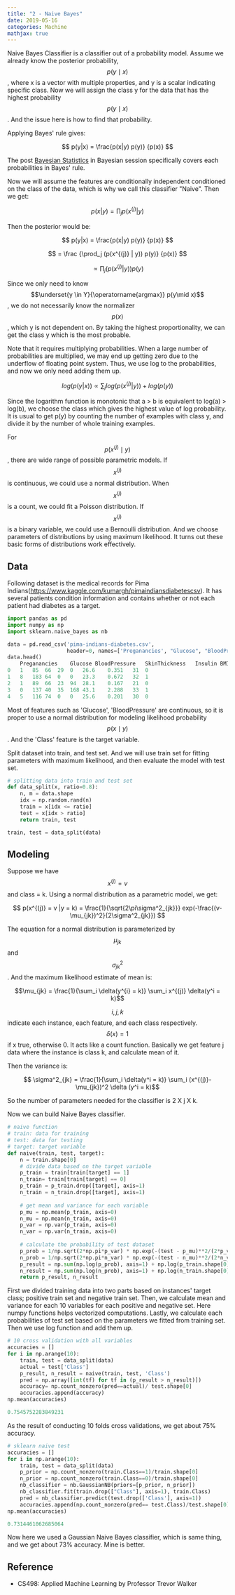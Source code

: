 ```yaml
---
title: "2 - Naive Bayes"
date: 2019-05-16
categories: Machine
mathjax: true
---
```




Naive Bayes Classifier is a classifier out of a probability model. Assume we already know the posterior probability, $$p(y \mid x)$$, where x is a vector with multiple properties, and y is a scalar indicating  specific class. Now we will assign the class y for the data that has the highest probability $$p(y \mid x)$$. And the issue here is how to find that probability.



Applying Bayes' rule gives:

$$ p(y|x) = \frac{p(x|y) p(y)} {p(x)} $$

The post <a href ="https://tonnykwon.github.io/blog/bayesian/2018-12-26-bayesian-statistics">Bayesian Statistics</a> in Bayesian session  specifically covers each probabilities in Bayes' rule.



Now we will assume the features are conditionally independent conditioned on the class of the data, which is why we call this classifier "Naive". Then we get:

$$ p(x |y) = \prod_j p(x^{(j)} | y)  $$

Then the posterior would be:

$$ p(y|x) = \frac{p(x|y) p(y)} {p(x)} $$

$$ =  \frac {\prod_j (p(x^{(j)} | y))   p(y)} {p(x)} $$

$$ \propto \prod_j (p(x^{(j)} | y) ) p(y)$$

Since we only need to know $$\underset{y \in Y}{\operatorname{argmax}} p(y\mid x)$$, we do not necessarily know the normalizer $$p(x)$$, which y is not dependent on. By taking the highest proportionality, we can get the class y which is the most probable.

Note that it requires multiplying probabilities. When a large number of probabilities are multiplied, we may end up getting zero due to the underflow of floating point system. Thus, we use log to the probabilities, and now we only need adding them up.

$$log(p(y|x)) \propto \sum_j log(p(x^{(j)}|y)) + log(p(y)) $$

Since the logarithm function is monotonic that  a > b is equivalent to log(a) > log(b), we choose the class which gives the highest value of log probability. It is usual to get p(y) by counting the number of examples with class y, and divide it by the number of whole training examples.

For $$p(x^{(j)}\mid y) $$, there are wide range of possible parametric models. If $$x^{(j)}$$ is continuous, we could use a normal distribution. When $$x^{(j)}$$ is a count, we could fit a Poisson distribution. If $$x^{(j)}$$ is a binary variable, we could use a Bernoulli distribution. And we choose parameters of distributions by using maximum likelihood. It turns out these basic forms of distributions work effectively.



## Data

Following dataset is the medical records for Pima Indians(https://www.kaggle.com/kumargh/pimaindiansdiabetescsv). It has several patients condition information and contains whether or not each patient had diabetes as a target.

```python
import pandas as pd
import numpy as np
import sklearn.naive_bayes as nb

data = pd.read_csv('pima-indians-diabetes.csv', 
                   header=0, names=['Preganancies', "Glucose", "BloodPressure", "SkinThickness", "Insulin", "BMI", "DiabetesPedigreeFunction", "Age", "Class"])
data.head()
	Preganancies	Glucose	BloodPressure	SkinThickness	Insulin	BMI	DiabetesPedigreeFunction	Age	Class
0	1	85	66	29	0	26.6	0.351	31	0
1	8	183	64	0	0	23.3	0.672	32	1
2	1	89	66	23	94	28.1	0.167	21	0
3	0	137	40	35	168	43.1	2.288	33	1
4	5	116	74	0	0	25.6	0.201	30	0
```

Most of features such as 'Glucose', 'BloodPressure' are continuous, so it is proper to use a normal distribution for modeling likelihood probability $$p(x\mid y)$$. And the 'Class' feature is the target variable.

Split dataset into train, and test set. And we will use train set for fitting parameters with maximum likelihood, and then evaluate the model with test set.

```python
# splitting data into train and test set
def data_split(x, ratio=0.8):
    n, m = data.shape
    idx = np.random.rand(n)
    train = x[idx <= ratio]
    test = x[idx > ratio]
    return train, test

train, test = data_split(data)
```



## Modeling

Suppose we have $$x^{(j)} =v $$ and class = k. Using a normal distribution as a parametric model, we get:

$$ p(x^{(j)} = v |y = k) = \frac{1}{\sqrt{2\pi\sigma^2_{jk}}} exp(-\frac{(v-\mu_{jk})^2}{2\sigma^2_{jk}}) $$

The equation for a normal distribution is parameterized by $$\mu_{jk}$$ and $$\sigma^2_{jk}$$. And the maximum likelihood estimate of mean is:

$$\mu_{jk} = \frac{1}{\sum_i \delta(y^{i} = k)} \sum_i x^{(j)} \delta(y^i = k)$$

$$i, j, k$$  indicate each instance, each feature, and each class respectively. $$\delta(x) =1$$ if x true, otherwise 0. It acts like a count function. Basically we get feature j data where the instance is class k, and calculate mean of it.

Then the variance is:

$$ \sigma^2_{jk} = \frac{1}{\sum_i \delta(y^i = k)} \sum_i (x^{(j)}-\mu_{jk})^2 \delta (y^i = k)$$



So the number of parameters needed for the classifier is 2 X j X k.

Now we can build Naive Bayes classifier.

```python
# naive function
# train: data for training
# test: data for testing
# target: target variable
def naive(train, test, target):
    n = train.shape[0]
    # divide data based on the target variable
    p_train = train[train[target] == 1]
    n_train= train[train[target] == 0]
    p_train = p_train.drop([target], axis=1)
    n_train = n_train.drop([target], axis=1)
    
    # get mean and variance for each variable
    p_mu = np.mean(p_train, axis=0)
    n_mu = np.mean(n_train, axis=0)
    p_var = np.var(p_train, axis=0)
    n_var = np.var(n_train, axis=0)
	
    # calculate the probability of test dataset
    p_prob = 1/np.sqrt(2*np.pi*p_var) * np.exp(-(test - p_mu)**2/(2*p_var))
    n_prob = 1/np.sqrt(2*np.pi*n_var) * np.exp(-(test - n_mu)**2/(2*n_var))
    p_result = np.sum(np.log(p_prob), axis=1) + np.log(p_train.shape[0]/n)
    n_result = np.sum(np.log(n_prob), axis=1) + np.log(n_train.shape[0]/n)
    return p_result, n_result
```

First we divided training data into two parts based on instances' target class; positive train set and negative train set. Then, we calculate mean and variance for each 10 variables for each positive and negative set. Here numpy functions helps vectorized computations. Lastly, we calculate each probabilities of test set based on the parameters we fitted from training set. Then we use log function and add them up.



```python
# 10 cross validation with all variables
accuracies = []
for i in np.arange(10):
    train, test = data_split(data)
    actual = test['Class']
    p_result, n_result = naive(train, test, 'Class')
    pred = np.array([int(tf) for tf in (p_result > n_result)])
    accuracy= np.count_nonzero(pred==actual)/ test.shape[0]
    accuracies.append(accuracy)
np.mean(accuracies)

0.7545752283849231
```

As the result of conducting 10 folds cross validations, we get about 75% accuracy.



```python
# sklearn naive test
accuracies = []
for i in np.arange(10):
    train, test = data_split(data)
    p_prior = np.count_nonzero(train.Class==1)/train.shape[0]
    n_prior = np.count_nonzero(train.Class==0)/train.shape[0]
    nb_classifier = nb.GaussianNB(priors=[p_prior, n_prior])
    nb_classifier.fit(train.drop(["Class"], axis=1), train.Class)
    pred = nb_classifier.predict(test.drop(['Class'], axis=1))
    accuracies.append(np.count_nonzero(pred== test.Class)/test.shape[0])
np.mean(accuracies)

0.7314461062685064
```

Now here we used a Gaussian Naive Bayes classifier, which is same thing, and we get about 73% accuracy. Mine is better.



## Reference

- CS498: Applied Machine Learning by Professor Trevor Walker
